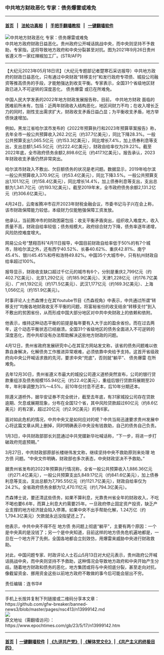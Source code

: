 ### 中共地方财政恶化 专家：债务爆雷或难免
------------------------

#### [首页](https://github.com/gfw-breaker/banned-news3/blob/master/README.md) &nbsp;&nbsp;|&nbsp;&nbsp; [法轮功真相](https://github.com/begood0513/basic/blob/master/README.md)  &nbsp;&nbsp;|&nbsp;&nbsp; [手把手翻墙教程](https://github.com/gfw-breaker/guides/wiki)  &nbsp;&nbsp;|&nbsp;&nbsp; [一键翻墙软件](https://github.com/gfw-breaker/nogfw/blob/master/README.md)  



<div><img alt="中共地方财政恶化 专家：债务爆雷或难免" class="attachment-djy_600_400 size-djy_600_400 wp-post-image" src="https://i.epochtimes.com/assets/uploads/2023/05/id13999144-000_9NL8FC-600x400.jpg"/>
<div class="caption">
 中共地方政府财政日益恶化。贵州政府公开喊话挑战中央，而中央则坚持不予救助，专家指，这将导致地方政府和中央分裂甚至对抗。图为2021年9月26日贵州省遵义市一家红辣椒加工厂。(STR/AFP)
</div></div><hr/>


<div><p>
 【大纪元2023年05月18日讯】（大纪元专题部记者楚寒石采访报导）中共地方政府的财政日益恶化，只有通过中央财政“转移支付”和发行政府专项债、城投公司融资等推高债务的手段，才能勉强达到收支平衡。专家表示，全国31个省级地区财政已进入不可逆转的深度恶化，
 <ok href="https://www.epochtimes.com/gb/tag/%E5%80%BA%E5%8A%A1%E7%88%86%E9%9B%B7.html">
  债务爆雷
 </ok>
 或已在所难免。
</p>
<p>
 中国人民大学发表的2022年地方财政发展报告称，目前，
 <ok href="https://www.epochtimes.com/gb/tag/%E4%B8%AD%E5%85%B1%E5%9C%B0%E6%96%B9%E8%B4%A2%E6%94%BF.html">
  中共地方财政
 </ok>
 面临的困难前所未有，包括：近两年财政收入结构恶化，地区间财力不均；在收入增长乏力的同时，刚性支出需求扩大，财政收支矛盾日益凸显；为平衡收支矛盾，地方举债快速增加。
</p>
<p>
 例如，黑龙江省哈尔滨市发布的《2022年预算执行和2023年预算草案报告》称，去年全市一般公共预算收入262.2亿元（约37.7亿美元），同比下降28.3%。一般公共预算支出1,065.5亿元（约153.3亿美元），同比增长7.4%，加上债券利息等支出，支出总额1,545.5亿元（约222.4亿美元），财政自给率仅为29.22%。截至2022年底，全市政府债务余额2,898.6亿元（约417.1亿美元）。报告承认，2023年财政收支矛盾仍然非常突出。
</p>
<p>
 哈尔滨市财政入不敷出、欠巨额债务的状况是老问题。数据显示，2019年哈尔滨一般公共预算收入370.9亿元（约53.4亿美元），同比下降3.5%。一般公共预算支出1,101.1亿元（约158.4亿美元），同比增长14.4%，加上债券利息等支出，支出总额为1,341.7亿元（约193.1亿美元）。截至2019年末，全市政府债务余额2,131.2亿元（约306.6亿美元）。
</p>
<p>
 4月24日，云南省腾冲市召开2023年财税金融会议，市委书记马子兴在会上称，该市财政保障能力较低，本级财力仅能勉强保障工资发放。
</p>
<p>
 他承认，当前腾冲市的财政困窘包括：收支平衡矛盾突出，组织收入难度大，收入质量不高，财政自给率较低；债务规模大，政府综合财力下降，债务率逐年递增，风险防控难度增大。
</p>
<p>
 网易公众号“慧翔百科”4月11日报导，中国目前财政自给率低于50%的有7个城市，除哈尔滨之外，还有西宁40.52%、长春40.62%、重庆42.81%、南宁45.4%、银川45.45%和呼和浩特49.82%。中国35个大城市中，只有杭州财政自给率超过100%。
</p>
<p>
 报导显示，财政收支缺口超过千亿元的城市有6个，分别是重庆2,799亿元（约402.7亿美元）、北京1,292亿元（约185.9亿美元）、天津1,228亿元（约176.7亿美元）、广州1,192亿元（约171.5亿美元）、武汉1,177亿元（约169.3亿美元）、上海1,056亿元（约151.9亿美元）。
</p>
<p>
 时事评论人士杰森博士在其Youtube节目《杰森视角》中表示，中共通过所谓“转移支付”均衡各地财政收支不平衡的问题，将富裕省份的收支结余“转移支付”到入不敷出的贫困省份，从而形成中国大部分地区对中共中央财政上的依赖和依附。
</p>
<p>
 他表示，维持这种动态平衡的前提是每年要有入大于出的盈余省份。而在过去两年，这个动态平衡状态已经崩溃。全国31个省级地区的债务全面进入不可逆转的深度恶化，而中共却没有办法帮助解决这些地方财政的问题。
</p>
<p>
 4月12日，贵州省政府发展研究中心在其官方网站发文称，该省的债务问题难以依靠自身解决，化解债务工作推进异常艰难，必须依靠中央给予支持。这首开省级政府向中央公开喊话求救的先河，要求中央“兜底”，否则就“躺平”、
 <ok href="https://www.epochtimes.com/gb/tag/%E5%80%BA%E5%8A%A1%E7%88%86%E9%9B%B7.html">
  债务爆雷
 </ok>
 在所难免。
</p>
<p>
 去年12月30日，贵州省遵义市最大的城投公司遵义道桥突然宣布，公司的银行贷款重组涉及债务规模155.94亿元（约22.4亿美元），重组后银行贷款将展期至20年，年利率调整为3%～4.5%，前10年仅付息不还本，后10年分期还本。
</p>
<p>
 除遵义道桥外，据华安证券不完全统计，截至去年底，有31家城投公司存在贷款逾期、欠息或展期现象，分布在全国12个省，其中风险贷款超过60亿元（约8.6亿美元）的有2家，超过20亿元（约2.9亿美元）的有6家。
</p>
<p>
 面对如此危机的情况，中共中央又是如何应对的呢？中共当局迅速要求贵州发展中心将这篇文章从网上删掉，同时明确表示中央没有钱救助，自己的债务自己负责。
</p>
<p>
 1月3日，中共财政部部长刘昆通过中共党媒新华社喊话称，“下一步，将进一步打破政府兜底预期。”
</p>
<p>
 3月27日，中共财政部原部长楼继伟发文称，继续坚持中央不救助原则来处理
 <ok href="https://www.epochtimes.com/gb/tag/%E5%9C%B0%E6%96%B9%E5%80%BA.html">
  地方债
 </ok>
 问题。“中央文件明确，财政部也多次表态，中央财政坚决不予救助。”
</p>
<p>
 据贵州省发布的2022年预算执行情况称，全省一般公共预算收入1,886.36亿元（约271.4亿美元），一般公共预算支出5,849.17亿元（约841.6亿美元），加上债券利息等支出，支出总额为7,795.55亿元（约1121.7亿美元），财政自给率仅为24.2%。全省政府债务余额为12,470.11亿元（约1,794.3亿美元）。
</p>
<p>
 杰森博士说，要还清这些债务，如果不算利息，光靠贵州省全年的财政收入，不吃不喝也要6.6年，而算上利息大约需要25年。一旦政府停止固定资产投资，缺乏产业支撑的地方经济就会陷入停滞。如果中央不出手帮助化解，1.24万亿（约1,794.3亿美元）欠款就永远没指望还上了。
</p>
<p>
 他表示，中共中央不得不在
 <ok href="https://www.epochtimes.com/gb/tag/%E5%9C%B0%E6%96%B9%E5%80%BA.html">
  地方债
 </ok>
 务问题上彻底“躺平”，主要有两个原因：一个是中央真的是没钱了；另一个是中央知道，目前这样的地方债务危机遍地都是，一旦在一个地方开了先例，全国各地都会立刻效仿，用爆雷来威胁中央进行财政救助。
</p>
<p>
 对此，中国问题专家、时政评论人士石山5月13日对大纪元表示，贵州政府公开喊话挑战中央，而中央则坚持不予救助，这种情况会导致地方政府和中央开始产生分歧。随着地方财政和债务的恶化，地方集团或将与中央彻底分裂，甚至走向对抗，像截留资金、挪用资金这些以前地方政府不敢做的事今后可能会层出不穷。
</p>
<p>
 责任编辑：连书华#
</p>
</div>
<hr/>
手机上长按并复制下列链接或二维码分享本文章：<br/>
https://github.com/gfw-breaker/banned-news3/blob/master/pages/nsc413/n13999142.md <br/>
<a href='https://github.com/gfw-breaker/banned-news3/blob/master/pages/nsc413/n13999142.md'><img src='https://github.com/gfw-breaker/banned-news3/blob/master/pages/nsc413/n13999142.md.png'/></a> <br/>
原文地址（需翻墙访问）：https://www.epochtimes.com/gb/23/5/17/n13999142.htm


------------------------
#### [首页](https://github.com/gfw-breaker/banned-news3/blob/master/README.md) &nbsp;|&nbsp; [一键翻墙软件](https://github.com/gfw-breaker/nogfw/blob/master/README.md) &nbsp;| [《九评共产党》](https://github.com/gfw-breaker/9ping.md/blob/master/README.md#九评之一评共产党是什么) | [《解体党文化》](https://github.com/gfw-breaker/jtdwh.md/blob/master/README.md) | [《共产主义的终极目的》](https://github.com/gfw-breaker/gczydzjmd.md/blob/master/README.md)


<img src='http://gfw-breaker.win/banned-news3/pages/nsc413/n13999142.md' width='0px' height='0px'/>